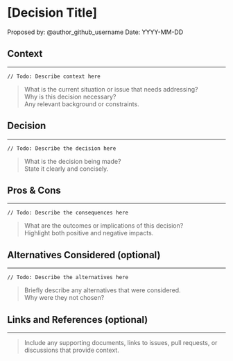 # [Decision Title]

Proposed by: @author_github_username
Date: YYYY-MM-DD

## Context
---

`// Todo: Describe context here`

> What is the current situation or issue that needs addressing?  
> Why is this decision necessary?  
> Any relevant background or constraints.

## Decision
---

`// Todo: Describe the decision here`

> What is the decision being made?  
> State it clearly and concisely.

## Pros & Cons
---

`// Todo: Describe the consequences here`

> What are the outcomes or implications of this decision?  
> Highlight both positive and negative impacts.


## Alternatives Considered (optional)
---

`// Todo: Describe the alternatives here`

> Briefly describe any alternatives that were considered.  
> Why were they not chosen?

## Links and References (optional)
---

> Include any supporting documents, links to issues, pull requests, or discussions that provide context.